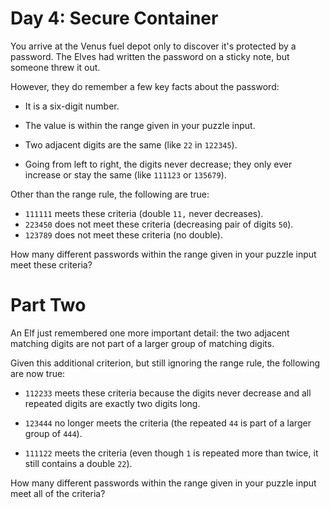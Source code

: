 # Day 4: Secure Container

You arrive at the Venus fuel depot only to discover it's protected by a
password. The Elves had written the password on a sticky note, but someone threw
it out.

However, they do remember a few key facts about the password:

- It is a six-digit number.

- The value is within the range given in your puzzle input.

- Two adjacent digits are the same (like `22` in `122345`).

- Going from left to right, the digits never decrease; they only ever increase
  or stay the same (like `111123` or `135679`).

Other than the range rule, the following are true:

- `111111` meets these criteria (double `11,` never decreases).
- `223450` does not meet these criteria (decreasing pair of digits `50`).
- `123789` does not meet these criteria (no double).

How many different passwords within the range given in your puzzle input meet
these criteria?

# Part Two

An Elf just remembered one more important detail: the two adjacent matching
digits are not part of a larger group of matching digits.

Given this additional criterion, but still ignoring the range rule, the following are now true:

- `112233` meets these criteria because the digits never decrease and all
  repeated digits are exactly two digits long.

- `123444` no longer meets the criteria (the repeated `44` is part of a larger
  group of `444`).

- `111122` meets the criteria (even though `1` is repeated more than twice, it
  still contains a double `22`).

How many different passwords within the range given in your puzzle input meet
all of the criteria?
